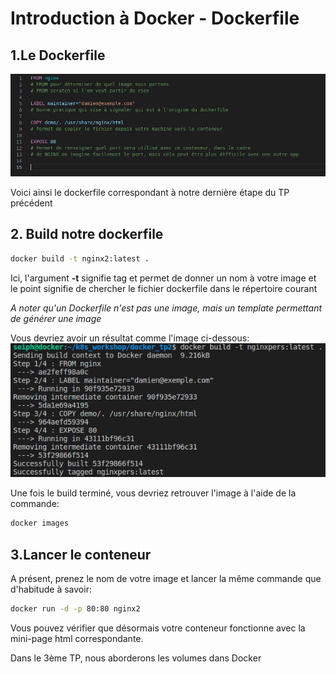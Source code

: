 # Introduction à Docker - Dockerfile

## 1.Le Dockerfile

![dockerfile](assets/images/dockerfile.jpg)

Voici ainsi le dockerfile correspondant à notre dernière étape du TP précédent

## 2. Build notre dockerfile

```bash
docker build -t nginx2:latest .
```
Ici, l'argument **-t** signifie tag et permet de donner un nom à votre image et le point signifie de chercher le fichier dockerfile dans le répertoire courant

*A noter qu'un Dockerfile n'est pas une image, mais un template permettant de générer une image*

Vous devriez avoir un résultat comme l'image ci-dessous:
![build](assets/images/build.jpg)

Une fois le build terminé, vous devriez retrouver l'image à l'aide de la commande:

```bash
docker images
```
## 3.Lancer le conteneur
A présent, prenez le nom de votre image et lancer la même commande que d'habitude à savoir:

```bash
docker run -d -p 80:80 nginx2
```

Vous pouvez vérifier que désormais votre conteneur fonctionne avec la mini-page html correspondante.


Dans le 3ème TP, nous aborderons les volumes dans Docker
